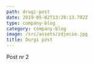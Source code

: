```yaml
---
path: drugi-post
date: 2019-05-02T13:28:13.792Z
type: company-blog
category: company-blog
image: /src/assets/zdjecie.jpg
title: Durgi post
---
```

Post nr 2
